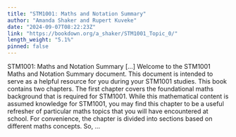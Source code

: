 ```yaml
---
title: "STM1001: Maths and Notation Summary"
author: "Amanda Shaker and Rupert Kuveke"
date: "2024-09-07T08:22:23Z"
link: "https://bookdown.org/a_shaker/STM1001_Topic_0/"
length_weight: "5.1%"
pinned: false
---
```


STM1001: Maths and Notation Summary [...] Welcome to the STM1001 Maths and Notation Summary document. This document is intended to serve as a helpful resource for you during your STM1001 studies. This book contains two chapters. The first chapter covers the foundational maths background that is required for STM1001. While this mathematical content is assumed knowledge for STM1001, you may find this chapter to be a useful refresher of particular maths topics that you will have encountered at school. For convenience, the chapter is divided into sections based on different maths concepts. So, ...
